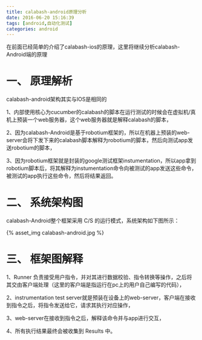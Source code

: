 ```yaml
---
title: calabash-android原理分析
date: 2016-06-20 15:16:39
tags: [android,自动化测试]
categories: android
---
```


在前面已经简单的介绍了calabash-ios的原理，这里将继续分析calabash-Android端的原理

# 一、 原理解析
calabash-android架构其实与IOS是相同的

1、内部使用核心为cucumber的calabash的脚本在运行测试的时候会在虚拟机/真机上预装一个web服务器，这个web服务器就是解释calabash的脚本，

2、因为calabash-Android是基于robotium框架的，所以在机器上预装的web-server会将下发下来的calabash脚本解释为robotium的脚本，然后向测试app发送robotium的脚本，

<!-- more -->

3、因为robotium框架就是封装的google测试框架instumentation，所以app拿到robotium脚本后，将其解释为instumentation命令向被测试的app发送这些命令，被测试的app执行这些命令，然后将结果返回。

# 二、 系统架构图
calabash-Android整个框架采用 C/S 的运行模式，系统架构如下图所示：

{% asset_img calabash-android.jpg %}


# 三、 框架图解释

1、Runner 负责接受用户指令，并对其进行数据校验、指令转换等操作，之后将其交由客户端处理（这里的客户端是指运行在pc上的用户自己编写的代码），

2、instrumentation test server就是预装在设备上的web-server，客户端在接收到指令之后，将指令发送给它，请求其执行对应操作，

3、web-server在接收到指令之后，解释该命令并与app进行交互，

4、所有执行结果最终会被收集到 Results 中。
